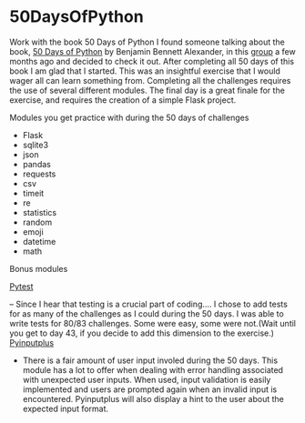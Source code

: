 # 50DaysOfPython
Work with the book 50 Days of Python
I found someone talking about the book, [50 Days of Python](https://benjaminb.gumroad.com/l/zybjn) by Benjamin Bennett Alexander, in this [group](https://www.linkedin.com/groups/25827/) a few months ago and decided to check it out.
After completing all 50 days of this book I am glad that I started. This was an insightful exercise that I would wager all can learn something from.  Completing all the challenges requires the use of several different modules.  The final day is a great finale for the exercise, and requires the creation of a simple Flask project.

Modules you get practice with during the 50 days of challenges

- Flask 
- sqlite3
- json
- pandas
- requests
- csv
- timeit
- re
- statistics
- random
- emoji
- datetime
- math

Bonus modules

[Pytest](https://docs.pytest.org/en/7.2.x/)

 – Since I hear that testing is a crucial part of coding…. I chose to add tests for as many of the challenges as I could during the 50 days. I was able to write tests for 80/83 challenges. Some were easy, some were not.(Wait until you get to day 43, if you decide to add this dimension to the exercise.)  
[Pyinputplus](https://pypi.org/project/PyInputPlus/)

- There is a fair amount of user input involed during the 50 days. This module has a lot to offer when dealing with error handling associated with unexpected user inputs. When used, input validation is easily implemented and users are prompted again when an invalid input is encountered. Pyinputplus will also display a hint to the user about the expected input format. 


